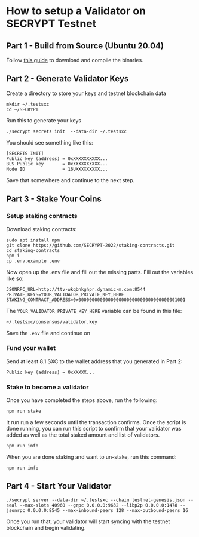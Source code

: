 # How to setup a Validator on SECRYPT Testnet

## Part 1 - Build from Source (Ubuntu 20.04)
Follow [this guide](https://github.com/SECRYPT-2022/SECRYPT/blob/main/README.md#build-from-source-ubuntu-2004) to download and compile the binaries. 

## Part 2 - Generate Validator Keys
Create a directory to store your keys and testnet blockchain data
```
mkdir ~/.testsxc
cd ~/SECRYPT

```

Run this to generate your keys
```
./secrypt secrets init  --data-dir ~/.testsxc

```

You should see something like this:
```
[SECRETS INIT]
Public key (address) = 0xXXXXXXXXXX...
BLS Public key       = 0xXXXXXXXXXX...
Node ID              = 16UXXXXXXXXX...
```

Save that somewhere and continue to the next step. 

## Part 3 - Stake Your Coins
### Setup staking contracts
Download staking contracts:
```
sudo apt install npm
git clone https://github.com/SECRYPT-2022/staking-contracts.git
cd staking-contracts
npm i
cp .env.example .env

```

Now open up the .env file and fill out the missing parts. Fill out the variables like so:
```
JSONRPC_URL=http://ttv-wkqbnkghpr.dynamic-m.com:8544
PRIVATE_KEYS=YOUR_VALIDATOR_PRIVATE_KEY_HERE
STAKING_CONTRACT_ADDRESS=0x0000000000000000000000000000000000001001
```

The `YOUR_VALIDATOR_PRIVATE_KEY_HERE` variable can be found in this file: 
```
~/.testsxc/consensus/validator.key

```

Save the `.env` file and continue on

### Fund your wallet
Send at least 8.1 SXC to the wallet address that you generated in Part 2: 
```
Public key (address) = 0xXXXXX...
```

### Stake to become a validator
Once you have completed the steps above, run the following:
```
npm run stake

```

It run run a few seconds until the transaction confirms. Once the script is done running, you can run this script to confirm that your validator was added as well as the total staked amount and list of validators. 
```
npm run info

```

When you are done staking and want to un-stake, run this command:
```
npm run info

```

## Part 4 - Start Your Validator
```
./secrypt server --data-dir ~/.testsxc --chain testnet-genesis.json --seal --max-slots 40960 --grpc 0.0.0.0:9632 --libp2p 0.0.0.0:1478 --jsonrpc 0.0.0.0:8545 --max-inbound-peers 128 --max-outbound-peers 16

```

Once you run that, your validator will start syncing with the testnet blockchain and begin validating. 


